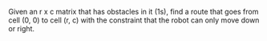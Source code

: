 Given an r x c matrix that has obstacles in it (1s), find a route that goes from cell (0, 0) to cell (r, c) with the constraint that the robot can only move down or right.
